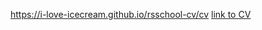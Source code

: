 https://i-love-icecream.github.io/rsschool-cv/cv
[link to CV](https://i-love-icecream.github.io/rsschool-cv/)